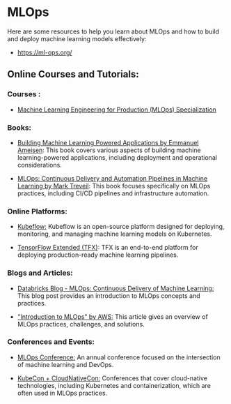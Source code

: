 # MLOps

Here are some resources to help you learn about MLOps and how to build and deploy machine learning models effectively:

- https://ml-ops.org/

## Online Courses and Tutorials:

### Courses : 

- [Machine Learning Engineering for Production (MLOps) Specialization](https://www.coursera.org/specializations/machine-learning-engineering-for-production-mlops#courses) 


### Books:

- [Building Machine Learning Powered Applications by Emmanuel Ameisen]():
This book covers various aspects of building machine learning-powered applications, including deployment and operational considerations.


- [MLOps: Continuous Delivery and Automation Pipelines in Machine Learning by Mark Treveil]():
This book focuses specifically on MLOps practices, including CI/CD pipelines and infrastructure automation.

### Online Platforms:

- [Kubeflow:]()
Kubeflow is an open-source platform designed for deploying, monitoring, and managing machine learning models on Kubernetes.

- [TensorFlow Extended (TFX)]():
TFX is an end-to-end platform for deploying production-ready machine learning pipelines.


### Blogs and Articles:

- [Databricks Blog - MLOps: Continuous Delivery of Machine Learning:]()
This blog post provides an introduction to MLOps concepts and practices.

- ["Introduction to MLOps" by AWS:]()
This article gives an overview of MLOps practices, challenges, and solutions.


### Conferences and Events:

- [MLOps Conference:]()
An annual conference focused on the intersection of machine learning and DevOps.

- [KubeCon + CloudNativeCon:]()
Conferences that cover cloud-native technologies, including Kubernetes and containerization, which are often used in MLOps practices.
